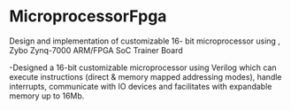 # MicroprocessorFpga
Design and implementation of customizable 16- bit microprocessor using , Zybo Zynq-7000 ARM/FPGA SoC Trainer Board

-Designed a 16-bit customizable microprocessor using Verilog which can execute instructions (direct & memory mapped addressing modes), handle interrupts, communicate with IO devices and facilitates with expandable memory up to 16Mb.
